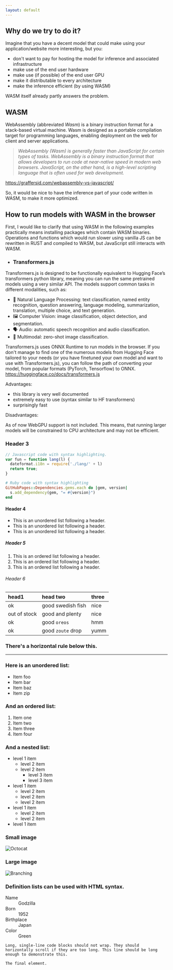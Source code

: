 ```yaml
---
layout: default
---
```




## Why do we try to do it?

Imagine that you have a decent model that could make using your application/website more interesting, but you:
- don't want to pay for hosting the model for inference and associated infrastructure
- make use of the end user hardware
- make use (if possible) of the end user GPU
- make it distributable to every architecture
- make the inference efficient (by using WASM)

WASM itself already partly answers the problem.

## WASM

WebAssembly (abbreviated _Wasm_) is a binary instruction format for a stack-based virtual machine. Wasm is designed as a portable compilation target for programming languages, enabling deployment on the web for client and server applications.

> *WebAssembly (Wasm) is generally faster than JavaScript for certain types of tasks. WebAssembly is a binary instruction format that allows developers to run code at near-native speed in modern web browsers. JavaScript, on the other hand, is a high-level scripting language that is often used for web development.*

https://graffersid.com/webassembly-vs-javascript/

So, it would be nice to have the inference part of your code written in WASM, to make it more optimized.

## How to run models with WASM in the browser

First, I would like to clarify that using WASM in the following examples practically means installing packages which contain WASM binaries. 
Operations and functions which would run slower using vanilla JS can be rewritten in RUST and compiled to WASM, but JavaScript still interacts with WASM.

- ### Transformers.js

Transformers.js is designed to be functionally equivalent to Hugging Face’s transformers python library, meaning you can run the same pretrained models using a very similar API. The models support common tasks in different modalities, such as:
- 📝 Natural Language Processing: text classification, named entity recognition, question answering, language modeling, summarization, translation, multiple choice, and text generation.
- 🖼️ Computer Vision: image classification, object detection, and segmentation.
- 🗣️ Audio: automatic speech recognition and audio classification.
- 🐙 Multimodal: zero-shot image classification.

Transformers.js uses ONNX Runtime to run models in the browser. 
If you don't manage to find one of the numerous models from Hugging Face tailored to your needs (or you have finetuned your own model and want to use with Transformers.js), you can follow the path of converting your model, from popular formats (PyTorch, Tensorflow) to ONNX. 
https://huggingface.co/docs/transformers.js

Advantages:
- this library is very well documented
- extremely easy to use (syntax similar to HF transformers)
- surprisingly fast

Disadvantages:

As of now WebGPU support is not included. This means, that running larger models will be constrained to CPU architecture and may not be efficient.










### Header 3

```js
// Javascript code with syntax highlighting.
var fun = function lang(l) {
  dateformat.i18n = require('./lang/' + l)
  return true;
}
```

```ruby
# Ruby code with syntax highlighting
GitHubPages::Dependencies.gems.each do |gem, version|
  s.add_dependency(gem, "= #{version}")
end
```

#### Header 4

*   This is an unordered list following a header.
*   This is an unordered list following a header.
*   This is an unordered list following a header.

##### Header 5

1.  This is an ordered list following a header.
2.  This is an ordered list following a header.
3.  This is an ordered list following a header.

###### Header 6

| head1        | head two          | three |
|:-------------|:------------------|:------|
| ok           | good swedish fish | nice  |
| out of stock | good and plenty   | nice  |
| ok           | good `oreos`      | hmm   |
| ok           | good `zoute` drop | yumm  |

### There's a horizontal rule below this.

* * *

### Here is an unordered list:

*   Item foo
*   Item bar
*   Item baz
*   Item zip

### And an ordered list:

1.  Item one
1.  Item two
1.  Item three
1.  Item four

### And a nested list:

- level 1 item
  - level 2 item
  - level 2 item
    - level 3 item
    - level 3 item
- level 1 item
  - level 2 item
  - level 2 item
  - level 2 item
- level 1 item
  - level 2 item
  - level 2 item
- level 1 item

### Small image

![Octocat](https://github.githubassets.com/images/icons/emoji/octocat.png)

### Large image

![Branching](https://guides.github.com/activities/hello-world/branching.png)


### Definition lists can be used with HTML syntax.

<dl>
<dt>Name</dt>
<dd>Godzilla</dd>
<dt>Born</dt>
<dd>1952</dd>
<dt>Birthplace</dt>
<dd>Japan</dd>
<dt>Color</dt>
<dd>Green</dd>
</dl>

```
Long, single-line code blocks should not wrap. They should horizontally scroll if they are too long. This line should be long enough to demonstrate this.
```

```
The final element.
```
